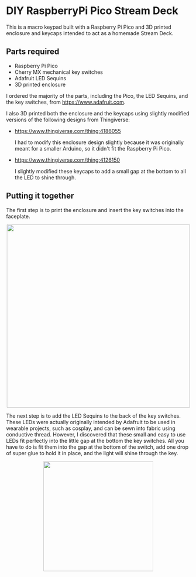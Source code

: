 # DIY RaspberryPi Pico Stream Deck

This is a macro keypad built with a Raspberry Pi Pico and 3D printed enclosure and keycaps intended to act as a homemade Stream Deck.

## Parts required

* Raspberry Pi Pico
* Cherry MX mechanical key switches
* Adafruit LED Sequins
* 3D printed enclosure

I ordered the majority of the parts, including the Pico, the LED Sequins, and the key switches, from https://www.adafruit.com.

I also 3D printed both the enclosure and the keycaps using slightly modified versions of the following designs from Thingiverse:

* https://www.thingiverse.com/thing:4186055

  I had to modify this enclosure design slightly because it was originally meant for a smaller Arduino, so it didn't fit the Raspberry Pi Pico.
  
* https://www.thingiverse.com/thing:4126150

  I slightly modified these keycaps to add a small gap at the bottom to all the LED to shine through.
  
## Putting it together

The first step is to print the enclosure and insert the key switches into the faceplate.

<p align="center">
  <img src="https://user-images.githubusercontent.com/8460968/130339762-80292c91-238a-4796-b4bf-695441c631cc.jpg" width="500">
</p>

The next step is to add the LED Sequins to the back of the key switches. These LEDs were actually originally intended by Adafruit to be used in wearable projects, such as cosplay, and can be sewn into fabric using conductive thread. However, I discovered that these small and easy to use LEDs fit perfectly into the little gap at the bottom the key switches. All you have to do is fit them into the gap at the bottom of the switch, add one drop of super glue to hold it in place, and the light will shine through the key.

<p align="center">
  <img src="https://user-images.githubusercontent.com/8460968/130339975-d0aeb7cd-cf6b-4402-9a73-0daecb702f3f.jpg" width="300">
</p>
